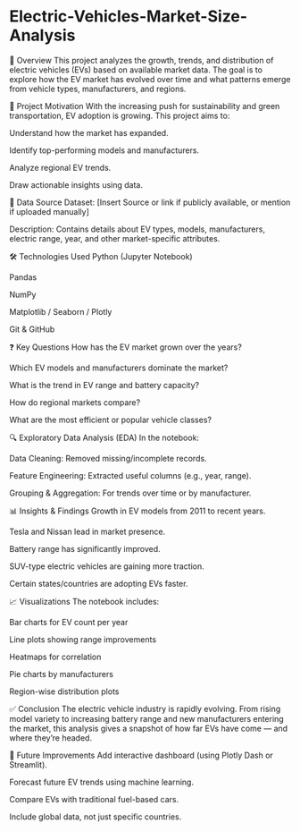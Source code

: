 # Electric-Vehicles-Market-Size-Analysis

🧠 Overview
This project analyzes the growth, trends, and distribution of electric vehicles (EVs) based on available market data. The goal is to explore how the EV market has evolved over time and what patterns emerge from vehicle types, manufacturers, and regions.

🎯 Project Motivation
With the increasing push for sustainability and green transportation, EV adoption is growing. This project aims to:

Understand how the market has expanded.

Identify top-performing models and manufacturers.

Analyze regional EV trends.

Draw actionable insights using data.

📂 Data Source
Dataset: [Insert Source or link if publicly available, or mention if uploaded manually]

Description: Contains details about EV types, models, manufacturers, electric range, year, and other market-specific attributes.

🛠️ Technologies Used
Python (Jupyter Notebook)

Pandas

NumPy

Matplotlib / Seaborn / Plotly

Git & GitHub

❓ Key Questions
How has the EV market grown over the years?

Which EV models and manufacturers dominate the market?

What is the trend in EV range and battery capacity?

How do regional markets compare?

What are the most efficient or popular vehicle classes?

🔍 Exploratory Data Analysis (EDA)
In the notebook:

Data Cleaning: Removed missing/incomplete records.

Feature Engineering: Extracted useful columns (e.g., year, range).

Grouping & Aggregation: For trends over time or by manufacturer.

📊 Insights & Findings
Growth in EV models from 2011 to recent years.

Tesla and Nissan lead in market presence.

Battery range has significantly improved.

SUV-type electric vehicles are gaining more traction.

Certain states/countries are adopting EVs faster.

📈 Visualizations
The notebook includes:

Bar charts for EV count per year

Line plots showing range improvements

Heatmaps for correlation

Pie charts by manufacturers

Region-wise distribution plots

✅ Conclusion
The electric vehicle industry is rapidly evolving. From rising model variety to increasing battery range and new manufacturers entering the market, this analysis gives a snapshot of how far EVs have come — and where they’re headed.

🚀 Future Improvements
Add interactive dashboard (using Plotly Dash or Streamlit).

Forecast future EV trends using machine learning.

Compare EVs with traditional fuel-based cars.

Include global data, not just specific countries.

